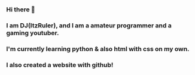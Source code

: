 ### Hi there 👋
### I am DJ(ItzRuler), and I am a amateur programmer and a gaming youtuber.
### I'm currently learning python & also html with css on my own.
### I also created a website with github!
<!--
**ItzRuler/ItzRuler** is a ✨ _special_ ✨ repository because its `README.md` (this file) appears on your GitHub profile.

Here are some ideas to get you started:

- 🔭 I’m currently working on ...
- 🌱 I’m currently learning ...
- 👯 I’m looking to collaborate on ...
- 🤔 I’m looking for help with ...
- 💬 Ask me about ...
- 📫 How to reach me: ...
- 😄 Pronouns: ...
- ⚡ Fun fact: ...
-->
